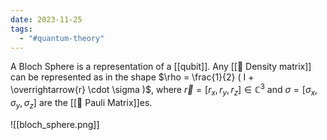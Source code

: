 ```yaml
---
date: 2023-11-25
tags:
  - "#quantum-theory"
---
```


A Bloch Sphere is a representation of a [[qubit]]. Any [[📘 Density matrix]] can be represented as in the shape $\rho = \frac{1}{2} ( I + \overrightarrow{r} \cdot \sigma )$, where $\overrightarrow{r} = [r_x, r_y, r_z] \in \mathbb{C}^3$ and $\sigma = [ \sigma_x, \sigma_y, \sigma_z ]$ are the [[📘 Pauli Matrix]]es.

![[bloch_sphere.png]]